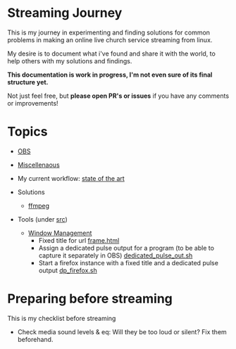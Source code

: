 # Streaming Journey

This is my journey in experimenting and finding solutions for common problems in 
making an online live church service streaming from linux.

My desire is to document what i've found and share it with the world,
to help others with my solutions and findings.

**This documentation is work in progress, I'm not even sure of its final structure yet.**

Not just feel free, but **please open PR's or issues** if you have any comments or improvements!

# Topics
 * [OBS](docs/obs.md)
 * [Miscellenaous](docs/misc.md)
 * My current workflow: [state of the art](docs/state_of_the_art.md)
 * Solutions
    * [ffmpeg](docs/solutions/ffmpeg.md)

 * Tools (under [src](src))
    * [Window Management](docs/tools/windowmanagement/index.md)
        * Fixed title for url 
                [frame.html](docs/tools/windowmanagement/frame.html.md)
        * Assign a dedicated pulse output for a program (to be able to capture it separately in OBS) 
                [dedicated_pulse_out.sh](docs/tools/windowmanagement/dedicated_pulse_out.sh.md)
        * Start a firefox instance with a fixed title and a dedicated pulse output 
                [dp_firefox.sh](docs/tools/windowmanagement/dp_firefox.sh.md)        
# Preparing before streaming
This is my checklist before streaming

 * Check media sound levels & eq: Will they be too loud or silent? Fix them beforehand.

 
 
 
 